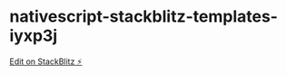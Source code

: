 # nativescript-stackblitz-templates-iyxp3j

[Edit on StackBlitz ⚡️](https://stackblitz.com/edit/nativescript-stackblitz-templates-ugqvjm)